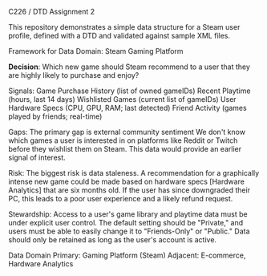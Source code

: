 C226 / DTD Assignment 2

This repository demonstrates a simple data structure for a Steam user profile, defined with a DTD and validated against sample XML files.

Framework for Data Domain: Steam Gaming Platform

**Decision**:
Which new game should Steam recommend to a user that they are highly likely to purchase and enjoy?

Signals:
Game Purchase History (list of owned gameIDs)
Recent Playtime (hours, last 14 days)
Wishlisted Games (current list of gameIDs)
User Hardware Specs (CPU, GPU, RAM; last detected)
Friend Activity (games played by friends; real-time)

Gaps:
The primary gap is external community sentiment We don't know which games a user is interested in on platforms like Reddit or Twitch before they wishlist them on Steam. This data would provide an earlier signal of interest.

Risk:
The biggest risk is data staleness. A recommendation for a graphically intense new game could be made based on hardware specs [Hardware Analytics] that are six months old. If the user has since downgraded their PC, this leads to a poor user experience and a likely refund request.

Stewardship:
Access to a user's game library and playtime data must be under explicit user control. The default setting should be "Private," and users must be able to easily change it to "Friends-Only" or "Public." Data should only be retained as long as the user's account is active.

Data Domain
Primary: Gaming Platform (Steam)
Adjacent: E-commerce, Hardware Analytics
